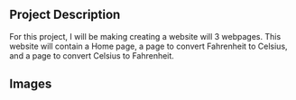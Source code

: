 ## Project Description

For this project, I will be making creating a website will 3 webpages. This website will contain a Home page, a page to convert Fahrenheit to Celsius, and a page to convert Celsius to Fahrenheit.


## Images
